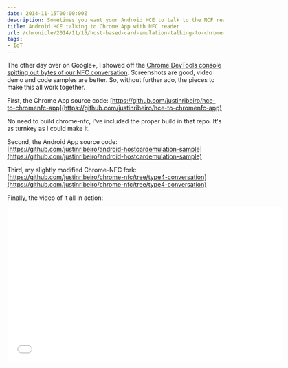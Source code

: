 ```yaml
---
date: 2014-11-15T00:00:00Z
description: Sometimes you want your Android HCE to talk to the NCF reader in a Chrome App. Sample code included.
title: Android HCE talking to Chrome App with NFC reader
url: /chronicle/2014/11/15/host-based-card-emulation-talking-to-chrome-app/
tags:
- IoT
---
```


The other day over on Google+, I showed off the [Chrome DevTools console spitting out bytes of our NFC conversation](https://plus.google.com/106603156529760508714/posts/SdT2eCSkhFr). Screenshots are good, video demo and code samples are better. So, without further ado, the pieces to make this all work together.

First, the Chrome App source code:
[https://github.com/justinribeiro/hce-to-chromenfc-app](https://github.com/justinribeiro/hce-to-chromenfc-app)

No need to build chrome-nfc, I've included the proper build in that repo. It's as turnkey as I could make it.

Second, the Android App source code:
[https://github.com/justinribeiro/android-hostcardemulation-sample](https://github.com/justinribeiro/android-hostcardemulation-sample)

Third, my slightly modified Chrome-NFC fork:
[https://github.com/justinribeiro/chrome-nfc/tree/type4-conversation](https://github.com/justinribeiro/chrome-nfc/tree/type4-conversation)

Finally, the video of it all in action:

<iframe width="640" height="360" src="//www.youtube.com/embed/IPoio0FtmGY?rel=0" frameborder="0" allowfullscreen></iframe>
